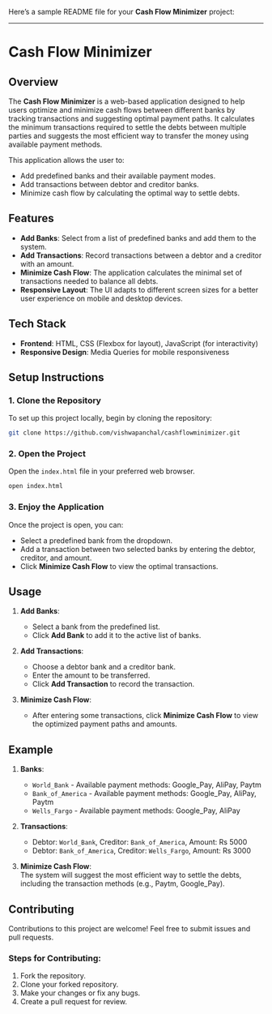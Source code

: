 Here’s a sample README file for your **Cash Flow Minimizer** project:

---

# Cash Flow Minimizer

## Overview
The **Cash Flow Minimizer** is a web-based application designed to help users optimize and minimize cash flows between different banks by tracking transactions and suggesting optimal payment paths. It calculates the minimum transactions required to settle the debts between multiple parties and suggests the most efficient way to transfer the money using available payment methods.

This application allows the user to:
- Add predefined banks and their available payment modes.
- Add transactions between debtor and creditor banks.
- Minimize cash flow by calculating the optimal way to settle debts.

## Features
- **Add Banks**: Select from a list of predefined banks and add them to the system.
- **Add Transactions**: Record transactions between a debtor and a creditor with an amount.
- **Minimize Cash Flow**: The application calculates the minimal set of transactions needed to balance all debts.
- **Responsive Layout**: The UI adapts to different screen sizes for a better user experience on mobile and desktop devices.

## Tech Stack
- **Frontend**: HTML, CSS (Flexbox for layout), JavaScript (for interactivity)
- **Responsive Design**: Media Queries for mobile responsiveness

## Setup Instructions

### 1. Clone the Repository
To set up this project locally, begin by cloning the repository:

```bash
git clone https://github.com/vishwapanchal/cashflowminimizer.git
```

### 2. Open the Project
Open the `index.html` file in your preferred web browser.

```bash
open index.html
```

### 3. Enjoy the Application
Once the project is open, you can:
- Select a predefined bank from the dropdown.
- Add a transaction between two selected banks by entering the debtor, creditor, and amount.
- Click **Minimize Cash Flow** to view the optimal transactions.

## Usage

1. **Add Banks**:
   - Select a bank from the predefined list.
   - Click **Add Bank** to add it to the active list of banks.
   
2. **Add Transactions**:
   - Choose a debtor bank and a creditor bank.
   - Enter the amount to be transferred.
   - Click **Add Transaction** to record the transaction.

3. **Minimize Cash Flow**:
   - After entering some transactions, click **Minimize Cash Flow** to view the optimized payment paths and amounts.

## Example

1. **Banks**:  
   - `World_Bank` - Available payment methods: Google_Pay, AliPay, Paytm  
   - `Bank_of_America` - Available payment methods: Google_Pay, AliPay, Paytm  
   - `Wells_Fargo` - Available payment methods: Google_Pay, AliPay  

2. **Transactions**:
   - Debtor: `World_Bank`, Creditor: `Bank_of_America`, Amount: Rs 5000
   - Debtor: `Bank_of_America`, Creditor: `Wells_Fargo`, Amount: Rs 3000

3. **Minimize Cash Flow**:  
   The system will suggest the most efficient way to settle the debts, including the transaction methods (e.g., Paytm, Google_Pay).

## Contributing
Contributions to this project are welcome! Feel free to submit issues and pull requests.

### Steps for Contributing:
1. Fork the repository.
2. Clone your forked repository.
3. Make your changes or fix any bugs.
4. Create a pull request for review.


